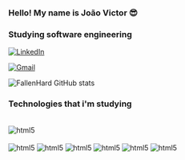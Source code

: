 ### Hello! My name is João Victor 😎

### Studying software engineering

[![LinkedIn](https://img.shields.io/badge/LinkedIn-0077B5?style=for-the-badge&logo=linkedin&logoColor=white)](https://www.linkedin.com/in/joaovmd/)

[![Gmail](https://img.shields.io/badge/Gmail-D14836?style=for-the-badge&logo=gmail&logoColor=white)](mailto:maccionidias@gmail.com)

![FallenHard GitHub stats](https://github-readme-stats.vercel.app/api?username=FallenHard&show_icons=true&theme=dracula)

### Technologies that i'm studying

<div style="display: inline_block"><br/>
    <img align="center" alt="html5" src="https://github-readme-stats.vercel.app/api/top-langs/?username=FallenHard&theme=blue-green" /><br/>
    <br/>
    <img align="center" alt="html5" src="https://img.shields.io/badge/TypeScript-007ACC?style=for-the-badge&logo=typescript&logoColor=white" />
    <img align="center" alt="html5" src="https://img.shields.io/badge/Node.js-43853D?style=for-the-badge&logo=node.js&logoColor=white" />
    <img align="center" alt="html5" src="https://img.shields.io/badge/HTML5-E34F26?style=for-the-badge&logo=html5&logoColor=white" />
    <img align="center" alt="html5" src="https://img.shields.io/badge/Tailwind_CSS-38B2AC?style=for-the-badge&logo=tailwind-css&logoColor=white" />
    <img align="center" alt="html5" src="https://img.shields.io/badge/PostgreSQL-316192?style=for-the-badge&logo=postgresql&logoColor=white" />
    <img align="center" alt="html5" src="https://img.shields.io/badge/React-20232A?style=for-the-badge&logo=react&logoColor=61DAFB" />
</div>
